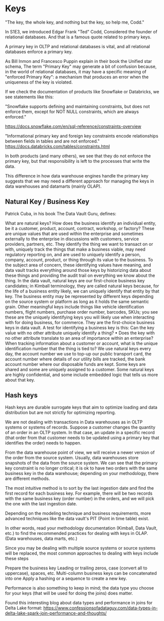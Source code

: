 # Keys

"The key, the whole key, and nothing but the key, so help me, Codd."

In S1E3, we introduced Edgar Frank "Ted" Codd, Considered the founder of relational databases. And that is a famous quote related to primary keys. 

A primary key in OLTP and relational databases is vital, and all relational databases enforce a primary key.

As Bill Inmon and Francesco Puppin explain in their book the Unified star schema,
The term "Primary Key" may generate a bit of confusion because, in the world of relational databases, it may have a specific meaning of "enforced Primary Key": a mechanism that produces an error when the uniqueness of the key is violated.

If we check the documentation of products like Snowflake or Databricks, we see statements like this:

"Snowflake supports defining and maintaining constraints, but does not enforce them, except for NOT NULL constraints, which are always enforced."

<https://docs.snowflake.com/en/sql-reference/constraints-overview>

"Informational primary key and foreign key constraints encode relationships between fields in tables and are not enforced."
<https://docs.databricks.com/tables/constraints.html>

In both products (and many others), we see that they do not enforce the primary key, but that responsibility is left to the processes that write the data.

This difference in how data warehouse engines handle the primary key suggests that we may need a different approach for managing the keys in data warehouses and datamarts (mainly OLAP).

## Natural Key / Business Key

Patrick Cuba, in his book The Data Vault Guru, defines:

What are natural keys? How does the business identify an individual entity, be it a customer, product, account, contract, workshop, or factory? These are unique values that are used within the enterprise and sometimes externally to the enterprise in discussions with customers, service providers, partners, etc. They identify the thing we want to transact on or with, uniquely track the things that make a business viable, may need regulatory reporting on, and are used to uniquely identify a person, company, account, product, or thing through its value to the business.
To the subject area of concern, these identifying values have meaning, and data vault tracks everything around those keys by historizing data about these things and providing the audit trail on everything we know about the
thing.
In the data vault, natural keys are our first-choice business key candidates; in Kimball terminology, they are called natural keys because, for the life of a business entity likely, we can uniquely identify that entity by that key. The business entity may be represented by different keys depending on the source system or platform as long as it holds the same semantic grain. Other meaningful keys include things like vehicle identification numbers, flight numbers, purchase order number, barcodes, SKUs; you see these are the uniquely identifying keys you will likely use when interacting with for doing business, for commerce. They are the first-choice business keys in data vault.
A test for identifying a business key is this:
Can the key value with no other attribute uniquely identify a thing?
• Does the key with no other attribute translate to an area of importance within an enterprise?
When tracking information about a customer or account, what is the unique identification number that the thing is tied to?
We use natural keys every day, the account number we use to top-up our public transport card, the account number where details of our utility bills are tracked, the bank account number where our disposable funds are kept.
Some keys are shared and some are uniquely assigned to a customer. Some natural keys are highly confidential, and some include embedded logic that tells us more about that key.

## Hash keys

Hash keys are durable surrogate keys that aim to optimize loading and data distribution but are not strictly for optimizing reporting.

We are not dealing with transactions in Data warehouses as in OLTP systems or systems of records. Suppose a customer changes the quantity of an order in an OLTP system. In that case, an update in a specific record (that order from that customer needs to be updated using a primary key that identifies the order) needs to happen.

From the data warehouse point of view, we will receive a newer version of the order from the source system. Usually, data warehouses store snapshots of the data from the source system. We can see that the primary key constraint is no longer critical; it is ok to have two orders with the same business key in the data warehouse; depending on your methodology, there are different methods.

 The most intuitive method is to sort by the last ingestion date and find the first record for each business key. For example, there will be two records with the same business key (order number) in the orders, and we will pick the one with the last ingestion date.

Depending on the modeling technique and business requirements, more advanced techniques like the data vault's PIT (Point in time table) exist.

In other words, read your methodology documentation (Kimball, Data Vault, etc.)  to find the recommended practices for dealing with keys in OLAP. (Data warehouses, data marts, etc.)

Since you may be dealing with multiple source systems or source systems will be replaced, the most common approaches to dealing with keys include these steps

Prepare the business key
Leading or trailing zeros, case (convert all to uppercase), spaces, etc.
Multi-column business keys can be concatenated into one
Apply a hashing or a sequence to create a new key.

Performance is also something to keep in mind; the data type you choose for your keys (that will be used for doing the joins) does matter.

Found this interesting blog about data types and performance in joins for Delta Lake format:
<https://www.confessionsofadataguy.com/data-types-in-delta-lake-spark-join-performance-and-thoughts/>